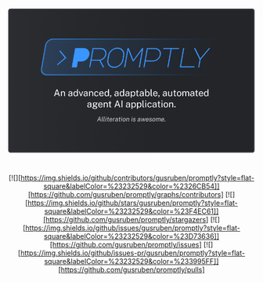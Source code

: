 <div align="center">

![Promptly](.github/header.png)

<!-- for a divider line -->
<h1 align="center"></h1>

<!-- shields -->
[![][https://img.shields.io/github/contributors/gusruben/promptly?style=flat-square&labelColor=%23232529&color=%2326CB54]][https://github.com/gusruben/promptly/graphs/contributors]
[![][https://img.shields.io/github/stars/gusruben/promptly?style=flat-square&labelColor=%23232529&color=%23F4EC61]][https://github.com/gusruben/promptly/stargazers]
[![][https://img.shields.io/github/issues/gusruben/promptly?style=flat-square&labelColor=%23232529&color=%23D73636]][https://github.com/gusruben/promptly/issues]
[![][https://img.shields.io/github/issues-pr/gusruben/promptly?style=flat-square&labelColor=%23232529&color=%233995FF]][https://github.com/gusruben/promptly/pulls]

</div>